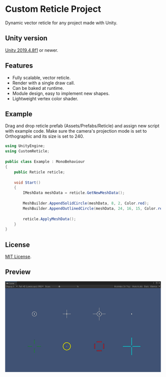 # Custom Reticle Project
Dynamic vector reticle for any project made with Unity.

## Unity version
[Unity 2019.4.8f1](https://unity3d.com/unity/whats-new/2019.4.8) or newer.

## Features
- Fully scalable, vector reticle.
- Render with a single draw call.
- Can be baked at runtime.
- Module design, easy to implement new shapes.
- Lightweight vertex color shader.

## Example
Drag and drop reticle prefab (Assets/Prefabs/Reticle) and assign new script with example code.
Make sure the camera's projection mode is set to Orthographic and its size is set to 240.
```csharp
using UnityEngine;
using CustomReticle;

public class Example : MonoBehaviour
{
    public Reticle reticle;

    void Start()
    {
        IMeshData meshData = reticle.GetNewMeshData();

        MeshBuilder.AppendSolidCircle(meshData, 8, 2, Color.red);
        MeshBuilder.AppendOutlinedCircle(meshData, 24, 16, 15, Color.red);

        reticle.ApplyMeshData();
    }
}
```

## License
[MIT License](https://choosealicense.com/licenses/mit/).

## Preview
![Preview](Preview.gif)